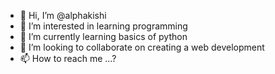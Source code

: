 - 👋 Hi, I’m @alphakishi
- 👀 I’m interested in learning programming 
- 🌱 I’m currently learning basics of python
- 💞️ I’m looking to collaborate on creating a web development 
- 📫 How to reach me ...?

<!---
alphakishi/alphakishi is a ✨ special ✨ repository because its `README.md` (this file) appears on your GitHub profile.
You can click the Preview link to take a look at your changes.
--->
